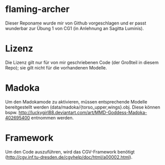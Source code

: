 flaming-archer
==============

Dieser Reponame wurde mir von Github vorgeschlagen und er passt wunderbar zur Übung 1 von CG1 (in Anlehnung an Sagitta Luminis).


Lizenz
======

Die Lizenz gilt nur für von mir geschriebenen Code (der Großteil in diesem Repo); sie gilt nicht für die vorhandenen Modelle.


Madoka
======

Um den Madokamode zu aktivieren, müssen entsprechende Modelle bereitgestellt werden (data/madoka/{torso\_upper,wings}.obj. Diese können bspw. http://luckygirl88.deviantart.com/art/MMD-Goddess-Madoka-402695400 entnommen werden.


Framework
=========

Um den Code auszuführen, wird das CGV-Framework benötigt (http://cgv.inf.tu-dresden.de/cgvhelp/doc/html/a00002.html).
